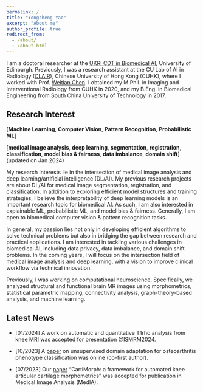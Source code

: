 ```yaml
---
permalink: /
title: "Yongcheng Yao"
excerpt: "About me"
author_profile: true
redirect_from: 
  - /about/
  - /about.html
---
```


I am a doctoral researcher at the [UKRI CDT in Biomedical AI](https://web.inf.ed.ac.uk/cdt/biomedical-ai), University of Edinburgh. Previously, I was a research assistant at the CU Lab of AI in Radiology ([CLAIR](http://www.diir.cuhk.edu.hk/research/medical-image-computing-and-artificial-intelligence/)), Chinese University of Hong Kong (CUHK), where I worked with Prof. [Weitian Chen](http://www.diir.cuhk.edu.hk/profile/chen-weitian/). I obtained my M.Phil. in Imaging and Interventional Radiology from CUHK in 2020, and my B.Eng. in Biomedical Engineering from South China University of Technology in 2017. 

Research Interest
------

[**Machine Learning**, **Computer Vision**, **Pattern Recognition**, **Probabilistic ML**] 

[**medical image analysis**, **deep learning**, **segmentation**, **registration**, **classification**, **model bias & fairness**, **data imbalance**, **domain shift**] (updated on Jan 2024)

My research interests lie in the intersection of medical image analysis and deep learning/artificial intelligence (DL/AI). My previous research projects are about DL/AI for medical image segmentation, registration, and classification. In addition to exploring efficient model structures and training strategies, I believe the interpretability of deep learning models is an important research topic for biomedical AI. As such, I am also interested in explainable ML, probabilistic ML, and model bias & fairness. Generally, I am open to biomedical computer vision \& pattern recognition tasks.

In general, my passion lies not only in developing efficient algorithms to solve technical problems but also in bridging the gap between research and practical applications. I am interested in tackling various challenges in biomedical AI, including data privacy, data imbalance, and domain shift problems. In the coming years, I will focus on the intersection field of medical image analysis and deep learning, with a vision to improve clinical workflow via technical innovation.

Previously, I was working on computational neuroscience. Specifically, we analyzed structural and functional brain MR images using morphometrics, statistical parametric mapping, connectivity analysis, graph-theory-based analysis, and machine learning.



Latest News
------
* [01/2024] A work on automatic and quantitative T1rho analysis from knee MRI was accepted for presentation @ISMRM2024.

* [10/2023] A [paper](https://qims.amegroups.org/article/view/118224/html) on unsupervised domain adaptation for osteoarthritis phenotype classification was online (co-first author).

* [07/2023] Our [paper](https://doi.org/10.1016/j.media.2023.103035) “CartiMorph: a framework for automated knee articular cartilage morphometrics” was accepted for publication in Medical Image Analysis (MedIA).

  